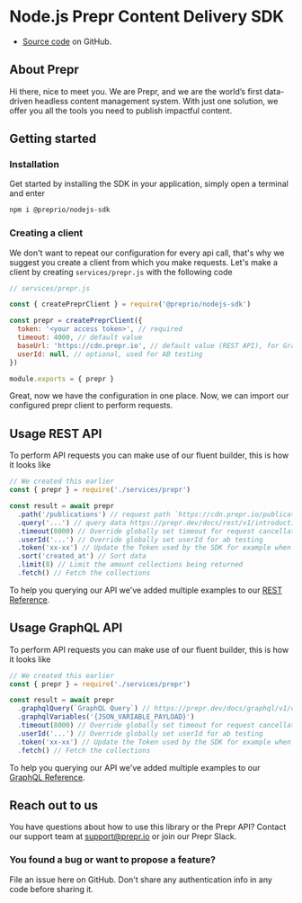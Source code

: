 # Node.js Prepr Content Delivery SDK

- [Source code](https://github.com/preprio/nodejs-sdk) on GitHub.

## About Prepr

Hi there, nice to meet you. We are Prepr, and we are the world’s first data-driven headless content management system. With just one solution, we offer you all the tools you need to publish impactful content.

## Getting started

### Installation

Get started by installing the SDK in your application, simply open a terminal and enter

```bash
npm i @preprio/nodejs-sdk
```

### Creating a client

We don't want to repeat our configuration for every api call, that's why we suggest you create a client from which you make requests. Let's make a client by creating `services/prepr.js` with the following code

```js
// services/prepr.js

const { createPreprClient } = require('@preprio/nodejs-sdk')

const prepr = createPreprClient({
  token: '<your access token>', // required
  timeout: 4000, // default value
  baseUrl: 'https://cdn.prepr.io', // default value (REST API), for GraphQL API use https://graphql.prepr.io/graphql
  userId: null, // optional, used for AB testing
})

module.exports = { prepr }
```

Great, now we have the configuration in one place. Now, we can import our configured prepr client to perform requests.

## Usage REST API

To perform API requests you can make use of our fluent builder, this is how it looks like

```js
// We created this earlier
const { prepr } = require('./services/prepr')

const result = await prepr
  .path('/publications') // request path `https://cdn.prepr.io/publications`
  .query('...') // query data https://prepr.dev/docs/rest/v1/introduction
  .timeout(8000) // Override globally set timeout for request cancellation
  .userId('...') // Override globally set userId for ab testing
  .token('xx-xx') // Update the Token used by the SDK for example when previewing staged content
  .sort('created_at') // Sort data
  .limit(8) // Limit the amount collections being returned
  .fetch() // Fetch the collections
```

To help you querying our API we've added multiple examples to our [REST Reference](https://prepr.dev/docs/rest/v1/introduction).

## Usage GraphQL API

To perform API requests you can make use of our fluent builder, this is how it looks like

```js
// We created this earlier
const { prepr } = require('./services/prepr')

const result = await prepr
  .graphqlQuery(`GraphQL Query`) // https://prepr.dev/docs/graphql/v1/collection-introduction
  .graphqlVariables('{JSON_VARIABLE_PAYLOAD}')
  .timeout(8000) // Override globally set timeout for request cancellation
  .userId('...') // Override globally set userId for ab testing
  .token('xx-xx') // Update the Token used by the SDK for example when previewing staged content   
  .fetch() // Fetch the collections
```

To help you querying our API we've added multiple examples to our [GraphQL Reference](https://prepr.dev/docs/graphql/v1/introduction).

## Reach out to us

You have questions about how to use this library or the Prepr API?
Contact our support team at support@prepr.io or join our Prepr Slack.

### You found a bug or want to propose a feature?

File an issue here on GitHub. Don't share any authentication info in any code before sharing it.
